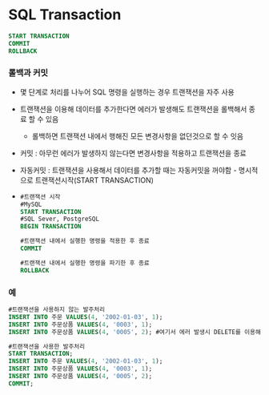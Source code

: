 # SQL Transaction

```sql
START TRANSACTION
COMMIT
ROLLBACK
```

### 롤백과 커밋

- 몇 단계로 처리를 나누어 SQL 명령을 실행하는 경우 트랜잭션을 자주 사용

- 트랜잭션을 이용해 데이터를 추가한다면 에러가 발생해도 트랜잭션을 롤백해서 종료 할 수 있음

  - 롤백하면 트랜잭션 내에서 행해진 모든 변경사항을 없던것으로 할 수 잇음

- 커밋 : 아무런 에러가 발생하지 않는다면 변경사항을 적용하고 트랜잭션을 종료

- 자동커밋 : 트랜잭션을 사용해서 데이터를 추가할 때는 자동커밋을 꺼야함 - 명시적으로 트랜잭션시작(START TRANSACTION)

- ```sql
  #트랜잭션 시작
  #MySQL
  START TRANSACTION
  #SQL Sever, PostgreSQL
  BEGIN TRANSACTION
  
  #트랜잭션 내에서 실행한 명령을 적용한 후 종료
  COMMIT
  
  #트랜잭션 내에서 실행한 명령을 파기한 후 종료
  ROLLBACK
  ```

  

### 예

```sql
#트랜잭션을 사용하지 않는 발주처리
INSERT INTO 주문 VALUES(4, '2002-01-03', 1);
INSERT INTO 주문상품 VALUES(4, '0003', 1);
INSERT INTO 주문상품 VALUES(4, '0005', 2); #여기서 에러 발생시 DELETE를 이용해 위의 데이터를 지워야함

#트랜잭션을 사용한 발주처리
START TRANSACTION;
INSERT INTO 주문 VALUES(4, '2002-01-03', 1);
INSERT INTO 주문상품 VALUES(4, '0003', 1);
INSERT INTO 주문상품 VALUES(4, '0005', 2);
COMMIT;
```


